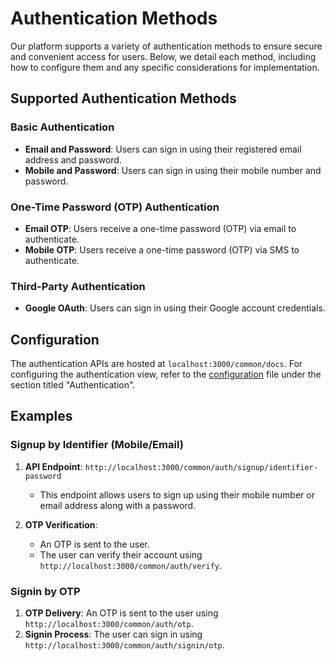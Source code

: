 # Authentication Methods

Our platform supports a variety of authentication methods to ensure secure and convenient access for users. Below, we detail each method, including how to configure them and any specific considerations for implementation.

## Supported Authentication Methods

### Basic Authentication

- **Email and Password**: Users can sign in using their registered email address and password.
- **Mobile and Password**: Users can sign in using their mobile number and password.

### One-Time Password (OTP) Authentication

- **Email OTP**: Users receive a one-time password (OTP) via email to authenticate.
- **Mobile OTP**: Users receive a one-time password (OTP) via SMS to authenticate.

### Third-Party Authentication

- **Google OAuth**: Users can sign in using their Google account credentials.

## Configuration

The authentication APIs are hosted at `localhost:3000/common/docs`. For configuring the authentication view, refer to the [configuration](configuration.md#authentication) file under the section titled "Authentication".

## Examples

### Signup by Identifier (Mobile/Email)

1. **API Endpoint**: `http://localhost:3000/common/auth/signup/identifier-password`

   - This endpoint allows users to sign up using their mobile number or email address along with a password.

2. **OTP Verification**:
   - An OTP is sent to the user.
   - The user can verify their account using `http://localhost:3000/common/auth/verify`.

### Signin by OTP

1. **OTP Delivery**: An OTP is sent to the user using `http://localhost:3000/common/auth/otp`.
2. **Signin Process**: The user can sign in using `http://localhost:3000/common/auth/signin/otp`.
